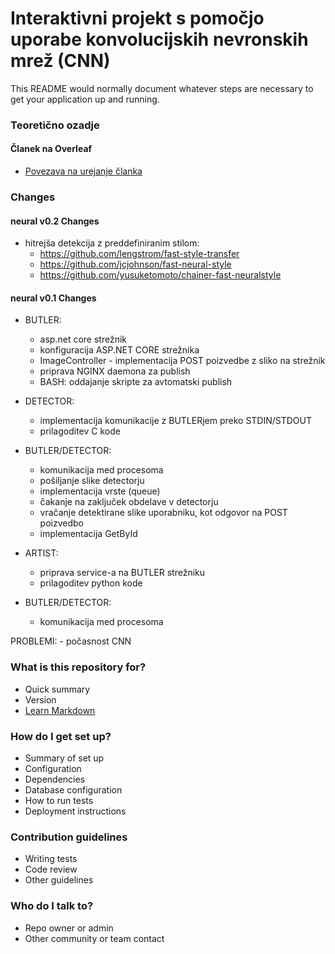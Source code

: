 # Interaktivni projekt s pomočjo uporabe konvolucijskih nevronskih mrež (CNN) #

This README would normally document whatever steps are necessary to get your application up and running.

### Teoretično ozadje ###

#### Članek na Overleaf ####
* [Povezava na urejanje članka](https://www.overleaf.com/8783020xmvxrqdxrjjx)

### Changes ###

#### neural v0.2 Changes ####
- hitrejša detekcija z preddefiniranim stilom:
	- https://github.com/lengstrom/fast-style-transfer
	- https://github.com/jcjohnson/fast-neural-style
	- https://github.com/yusuketomoto/chainer-fast-neuralstyle

#### neural v0.1 Changes ####
- BUTLER: 
	- asp.net core strežnik
	- konfiguracija ASP.NET CORE strežnika
	- ImageController - implementacija POST poizvedbe z sliko na strežnik
	- priprava NGINX daemona za publish
	- BASH: oddajanje skripte za avtomatski publish

- DETECTOR:
   - implementacija komunikacije z BUTLERjem preko STDIN/STDOUT
   - prilagoditev C kode
	
- BUTLER/DETECTOR:
	- komunikacija med procesoma
	- pošiljanje slike detectorju
	- implementacija vrste (queue)
	- čakanje na zaključek obdelave v detectorju
	- vračanje detektirane slike uporabniku, kot odgovor na POST poizvedbo
	- implementacija GetById
 
- ARTIST:
    - priprava service-a na BUTLER strežniku
	- prilagoditev python kode
	
- BUTLER/DETECTOR:
	- komunikacija med procesoma
	
PROBLEMI:
	- počasnost CNN

### What is this repository for? ###

* Quick summary
* Version
* [Learn Markdown](https://bitbucket.org/tutorials/markdowndemo)

### How do I get set up? ###

* Summary of set up
* Configuration
* Dependencies
* Database configuration
* How to run tests
* Deployment instructions

### Contribution guidelines ###

* Writing tests
* Code review
* Other guidelines

### Who do I talk to? ###

* Repo owner or admin
* Other community or team contact